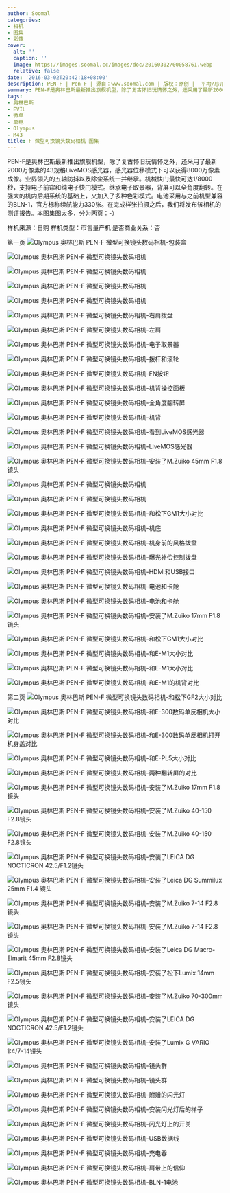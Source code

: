 ```yaml
---
author: Soomal
categories:
- 相机
- 图集
- 影像
cover:
  alt: ''
  caption: ''
  image: https://images.soomal.cc/images/doc/20160302/00058761.webp
  relative: false
date: '2016-03-02T20:42:18+08:00'
description: PEN-F | Pen F | 源自：www.soomal.com | 版权：原创 |  平均/总评分：08.86/195
summary: PEN-F是奥林巴斯最新推出旗舰机型，除了复古怀旧玩情怀之外，还采用了最新2000万像素的43规格LiveMOS感光器，感光器位移模式下可以获得8000万像素成像。业界领先的五轴防抖以及除尘系统一并继承。机械快门最快可达1/8000秒，支持电子前帘和纯电子快门模式
tags:
- 奥林巴斯
- EVIL
- 微单
- 单电
- Olympus
- M43
title: F 微型可换镜头数码相机 图集
---
```


PEN-F是奥林巴斯最新推出旗舰机型，除了复古怀旧玩情怀之外，还采用了最新2000万像素的43规格LiveMOS感光器，感光器位移模式下可以获得8000万像素成像。业界领先的五轴防抖以及除尘系统一并继承。机械快门最快可达1/8000秒，支持电子前帘和纯电子快门模式。继承电子取景器，背屏可以全角度翻转。在强大的机内后期系统的基础上，又加入了多种色彩模式。电池采用与之前机型兼容的BLN-1，官方标称续航能力330张。在完成样张拍摄之后，我们将发布该相机的测评报告。本图集图太多，分为两页：-）



样机来源：自购
样机类型：市售量产机
是否商业关系：否

第一页
![Olympus 奥林巴斯 PEN-F 微型可换镜头数码相机-包装盒](https://images.soomal.cc/images/doc/20160302/00058703.webp)




![Olympus 奥林巴斯 PEN-F 微型可换镜头数码相机](https://images.soomal.cc/images/doc/20160302/00058704.webp)




![Olympus 奥林巴斯 PEN-F 微型可换镜头数码相机](https://images.soomal.cc/images/doc/20160302/00058705.webp)




![Olympus 奥林巴斯 PEN-F 微型可换镜头数码相机](https://images.soomal.cc/images/doc/20160302/00058706.webp)




![Olympus 奥林巴斯 PEN-F 微型可换镜头数码相机](https://images.soomal.cc/images/doc/20160302/00058707.webp)




![Olympus 奥林巴斯 PEN-F 微型可换镜头数码相机-右肩拨盘](https://images.soomal.cc/images/doc/20160302/00058708.webp)




![Olympus 奥林巴斯 PEN-F 微型可换镜头数码相机-左肩](https://images.soomal.cc/images/doc/20160302/00058710.webp)




![Olympus 奥林巴斯 PEN-F 微型可换镜头数码相机-电子取景器](https://images.soomal.cc/images/doc/20160302/00058711.webp)




![Olympus 奥林巴斯 PEN-F 微型可换镜头数码相机-拨杆和滚轮](https://images.soomal.cc/images/doc/20160302/00058712.webp)




![Olympus 奥林巴斯 PEN-F 微型可换镜头数码相机-FN按钮](https://images.soomal.cc/images/doc/20160302/00058713.webp)




![Olympus 奥林巴斯 PEN-F 微型可换镜头数码相机-机背操控面板](https://images.soomal.cc/images/doc/20160302/00058714.webp)




![Olympus 奥林巴斯 PEN-F 微型可换镜头数码相机-全角度翻转屏](https://images.soomal.cc/images/doc/20160302/00058715.webp)




![Olympus 奥林巴斯 PEN-F 微型可换镜头数码相机-机背](https://images.soomal.cc/images/doc/20160302/00058716.webp)




![Olympus 奥林巴斯 PEN-F 微型可换镜头数码相机-看到LiveMOS感光器](https://images.soomal.cc/images/doc/20160302/00058717.webp)




![Olympus 奥林巴斯 PEN-F 微型可换镜头数码相机-LiveMOS感光器](https://images.soomal.cc/images/doc/20160302/00058718.webp)




![Olympus 奥林巴斯 PEN-F 微型可换镜头数码相机-安装了M.Zuiko 45mm F1.8镜头](https://images.soomal.cc/images/doc/20160302/00058719.webp)




![Olympus 奥林巴斯 PEN-F 微型可换镜头数码相机](https://images.soomal.cc/images/doc/20160302/00058720.webp)




![Olympus 奥林巴斯 PEN-F 微型可换镜头数码相机](https://images.soomal.cc/images/doc/20160302/00058721.webp)




![Olympus 奥林巴斯 PEN-F 微型可换镜头数码相机-和松下GM1大小对比](https://images.soomal.cc/images/doc/20160302/00058722.webp)




![Olympus 奥林巴斯 PEN-F 微型可换镜头数码相机-机底](https://images.soomal.cc/images/doc/20160302/00058733.webp)




![Olympus 奥林巴斯 PEN-F 微型可换镜头数码相机-机身前的风格拨盘](https://images.soomal.cc/images/doc/20160302/00058734.webp)




![Olympus 奥林巴斯 PEN-F 微型可换镜头数码相机-曝光补偿控制拨盘](https://images.soomal.cc/images/doc/20160302/00058735.webp)




![Olympus 奥林巴斯 PEN-F 微型可换镜头数码相机-HDMI和USB接口](https://images.soomal.cc/images/doc/20160302/00058736.webp)




![Olympus 奥林巴斯 PEN-F 微型可换镜头数码相机-电池和卡舱](https://images.soomal.cc/images/doc/20160302/00058737.webp)




![Olympus 奥林巴斯 PEN-F 微型可换镜头数码相机-电池和卡舱](https://images.soomal.cc/images/doc/20160302/00058759.webp)




![Olympus 奥林巴斯 PEN-F 微型可换镜头数码相机-安装了M.Zuiko 17mm F1.8镜头](https://images.soomal.cc/images/doc/20160302/00058738.webp)




![Olympus 奥林巴斯 PEN-F 微型可换镜头数码相机-和松下GM1大小对比](https://images.soomal.cc/images/doc/20160302/00058723.webp)




![Olympus 奥林巴斯 PEN-F 微型可换镜头数码相机-和E-M1大小对比](https://images.soomal.cc/images/doc/20160302/00058724.webp)




![Olympus 奥林巴斯 PEN-F 微型可换镜头数码相机-和E-M1大小对比](https://images.soomal.cc/images/doc/20160302/00058725.webp)




![Olympus 奥林巴斯 PEN-F 微型可换镜头数码相机-和E-M1的机背对比](https://images.soomal.cc/images/doc/20160302/00058726.webp)




第二页
![Olympus 奥林巴斯 PEN-F 微型可换镜头数码相机-和松下GF2大小对比](https://images.soomal.cc/images/doc/20160302/00058727.webp)




![Olympus 奥林巴斯 PEN-F 微型可换镜头数码相机-和E-300数码单反相机大小对比](https://images.soomal.cc/images/doc/20160302/00058728.webp)




![Olympus 奥林巴斯 PEN-F 微型可换镜头数码相机-和E-300数码单反相机打开机身盖对比](https://images.soomal.cc/images/doc/20160302/00058729.webp)




![Olympus 奥林巴斯 PEN-F 微型可换镜头数码相机-和E-PL5大小对比](https://images.soomal.cc/images/doc/20160302/00058730.webp)




![Olympus 奥林巴斯 PEN-F 微型可换镜头数码相机-两种翻转屏的对比](https://images.soomal.cc/images/doc/20160302/00058731.webp)




![Olympus 奥林巴斯 PEN-F 微型可换镜头数码相机-安装了M.Zuiko 17mm F1.8镜头](https://images.soomal.cc/images/doc/20160302/00058732.webp)




![Olympus 奥林巴斯 PEN-F 微型可换镜头数码相机-安装了M.Zuiko 40-150 F2.8镜头](https://images.soomal.cc/images/doc/20160302/00058739.webp)




![Olympus 奥林巴斯 PEN-F 微型可换镜头数码相机-安装了M.Zuiko 40-150 F2.8镜头](https://images.soomal.cc/images/doc/20160302/00058740.webp)




![Olympus 奥林巴斯 PEN-F 微型可换镜头数码相机-安装了LEICA DG NOCTICRON 42.5/F1.2镜头](https://images.soomal.cc/images/doc/20160302/00058741.webp)




![Olympus 奥林巴斯 PEN-F 微型可换镜头数码相机-安装了Leica DG Summilux 25mm F1.4 镜头](https://images.soomal.cc/images/doc/20160302/00058742.webp)




![Olympus 奥林巴斯 PEN-F 微型可换镜头数码相机-安装了M.Zuiko 7-14 F2.8镜头](https://images.soomal.cc/images/doc/20160302/00058743.webp)




![Olympus 奥林巴斯 PEN-F 微型可换镜头数码相机-安装了M.Zuiko 7-14 F2.8镜头](https://images.soomal.cc/images/doc/20160302/00058744.webp)




![Olympus 奥林巴斯 PEN-F 微型可换镜头数码相机-安装了Leica DG Macro-Elmarit 45mm F2.8镜头](https://images.soomal.cc/images/doc/20160302/00058745.webp)




![Olympus 奥林巴斯 PEN-F 微型可换镜头数码相机-安装了松下Lumix 14mm F2.5镜头](https://images.soomal.cc/images/doc/20160302/00058746.webp)




![Olympus 奥林巴斯 PEN-F 微型可换镜头数码相机-安装了M.Zuiko 70-300mm 镜头](https://images.soomal.cc/images/doc/20160302/00058747.webp)




![Olympus 奥林巴斯 PEN-F 微型可换镜头数码相机-安装了LEICA DG NOCTICRON 42.5/F1.2镜头](https://images.soomal.cc/images/doc/20160302/00058748.webp)




![Olympus 奥林巴斯 PEN-F 微型可换镜头数码相机-安装了Lumix G VARIO 1:4/7-14镜头](https://images.soomal.cc/images/doc/20160302/00058749.webp)




![Olympus 奥林巴斯 PEN-F 微型可换镜头数码相机-镜头群](https://images.soomal.cc/images/doc/20160302/00058750.webp)




![Olympus 奥林巴斯 PEN-F 微型可换镜头数码相机-镜头群](https://images.soomal.cc/images/doc/20160302/00058751.webp)




![Olympus 奥林巴斯 PEN-F 微型可换镜头数码相机-附赠的闪光灯](https://images.soomal.cc/images/doc/20160302/00058752.webp)




![Olympus 奥林巴斯 PEN-F 微型可换镜头数码相机-安装闪光灯后的样子](https://images.soomal.cc/images/doc/20160302/00058753.webp)




![Olympus 奥林巴斯 PEN-F 微型可换镜头数码相机-闪光灯上的开关](https://images.soomal.cc/images/doc/20160302/00058754.webp)




![Olympus 奥林巴斯 PEN-F 微型可换镜头数码相机-USB数据线](https://images.soomal.cc/images/doc/20160302/00058755.webp)




![Olympus 奥林巴斯 PEN-F 微型可换镜头数码相机-充电器](https://images.soomal.cc/images/doc/20160302/00058756.webp)




![Olympus 奥林巴斯 PEN-F 微型可换镜头数码相机-肩带上的信仰](https://images.soomal.cc/images/doc/20160302/00058757.webp)




![Olympus 奥林巴斯 PEN-F 微型可换镜头数码相机-BLN-1电池](https://images.soomal.cc/images/doc/20160302/00058758.webp)